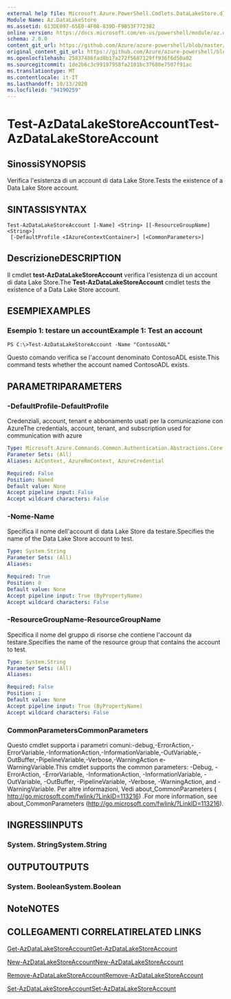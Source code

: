```yaml
---
external help file: Microsoft.Azure.PowerShell.Cmdlets.DataLakeStore.dll-Help.xml
Module Name: Az.DataLakeStore
ms.assetid: 613DE097-65E0-4F08-839D-F9B53F772382
online version: https://docs.microsoft.com/en-us/powershell/module/az.datalakestore/test-azdatalakestoreaccount
schema: 2.0.0
content_git_url: https://github.com/Azure/azure-powershell/blob/master/src/DataLakeStore/DataLakeStore/help/Test-AzDataLakeStoreAccount.md
original_content_git_url: https://github.com/Azure/azure-powershell/blob/master/src/DataLakeStore/DataLakeStore/help/Test-AzDataLakeStoreAccount.md
ms.openlocfilehash: 25837486fad8b17a272f5687129ff936f6d50a02
ms.sourcegitcommit: 1de2b6c3c99197958fa2101bc37680e7507f91ac
ms.translationtype: MT
ms.contentlocale: it-IT
ms.lasthandoff: 10/13/2020
ms.locfileid: "94190259"
---
```

# <span data-ttu-id="b6b75-101">Test-AzDataLakeStoreAccount</span><span class="sxs-lookup"><span data-stu-id="b6b75-101">Test-AzDataLakeStoreAccount</span></span>

## <span data-ttu-id="b6b75-102">Sinossi</span><span class="sxs-lookup"><span data-stu-id="b6b75-102">SYNOPSIS</span></span>
<span data-ttu-id="b6b75-103">Verifica l'esistenza di un account di data Lake Store.</span><span class="sxs-lookup"><span data-stu-id="b6b75-103">Tests the existence of a Data Lake Store account.</span></span>

## <span data-ttu-id="b6b75-104">SINTASSI</span><span class="sxs-lookup"><span data-stu-id="b6b75-104">SYNTAX</span></span>

```
Test-AzDataLakeStoreAccount [-Name] <String> [[-ResourceGroupName] <String>]
 [-DefaultProfile <IAzureContextContainer>] [<CommonParameters>]
```

## <span data-ttu-id="b6b75-105">Descrizione</span><span class="sxs-lookup"><span data-stu-id="b6b75-105">DESCRIPTION</span></span>
<span data-ttu-id="b6b75-106">Il cmdlet **test-AzDataLakeStoreAccount** verifica l'esistenza di un account di data Lake Store.</span><span class="sxs-lookup"><span data-stu-id="b6b75-106">The **Test-AzDataLakeStoreAccount** cmdlet tests the existence of a Data Lake Store account.</span></span>

## <span data-ttu-id="b6b75-107">ESEMPI</span><span class="sxs-lookup"><span data-stu-id="b6b75-107">EXAMPLES</span></span>

### <span data-ttu-id="b6b75-108">Esempio 1: testare un account</span><span class="sxs-lookup"><span data-stu-id="b6b75-108">Example 1: Test an account</span></span>
```
PS C:\>Test-AzDataLakeStoreAccount -Name "ContosoADL"
```

<span data-ttu-id="b6b75-109">Questo comando verifica se l'account denominato ContosoADL esiste.</span><span class="sxs-lookup"><span data-stu-id="b6b75-109">This command tests whether the account named ContosoADL exists.</span></span>

## <span data-ttu-id="b6b75-110">PARAMETRI</span><span class="sxs-lookup"><span data-stu-id="b6b75-110">PARAMETERS</span></span>

### <span data-ttu-id="b6b75-111">-DefaultProfile</span><span class="sxs-lookup"><span data-stu-id="b6b75-111">-DefaultProfile</span></span>
<span data-ttu-id="b6b75-112">Credenziali, account, tenant e abbonamento usati per la comunicazione con Azure</span><span class="sxs-lookup"><span data-stu-id="b6b75-112">The credentials, account, tenant, and subscription used for communication with azure</span></span>

```yaml
Type: Microsoft.Azure.Commands.Common.Authentication.Abstractions.Core.IAzureContextContainer
Parameter Sets: (All)
Aliases: AzContext, AzureRmContext, AzureCredential

Required: False
Position: Named
Default value: None
Accept pipeline input: False
Accept wildcard characters: False
```

### <span data-ttu-id="b6b75-113">-Nome</span><span class="sxs-lookup"><span data-stu-id="b6b75-113">-Name</span></span>
<span data-ttu-id="b6b75-114">Specifica il nome dell'account di data Lake Store da testare.</span><span class="sxs-lookup"><span data-stu-id="b6b75-114">Specifies the name of the Data Lake Store account to test.</span></span>

```yaml
Type: System.String
Parameter Sets: (All)
Aliases:

Required: True
Position: 0
Default value: None
Accept pipeline input: True (ByPropertyName)
Accept wildcard characters: False
```

### <span data-ttu-id="b6b75-115">-ResourceGroupName</span><span class="sxs-lookup"><span data-stu-id="b6b75-115">-ResourceGroupName</span></span>
<span data-ttu-id="b6b75-116">Specifica il nome del gruppo di risorse che contiene l'account da testare.</span><span class="sxs-lookup"><span data-stu-id="b6b75-116">Specifies the name of the resource group that contains the account to test.</span></span>

```yaml
Type: System.String
Parameter Sets: (All)
Aliases:

Required: False
Position: 1
Default value: None
Accept pipeline input: True (ByPropertyName)
Accept wildcard characters: False
```

### <span data-ttu-id="b6b75-117">CommonParameters</span><span class="sxs-lookup"><span data-stu-id="b6b75-117">CommonParameters</span></span>
<span data-ttu-id="b6b75-118">Questo cmdlet supporta i parametri comuni:-debug,-ErrorAction,-ErrorVariable,-InformationAction,-InformationVariable,-OutVariable,-OutBuffer,-PipelineVariable,-Verbose,-WarningAction e-WarningVariable.</span><span class="sxs-lookup"><span data-stu-id="b6b75-118">This cmdlet supports the common parameters: -Debug, -ErrorAction, -ErrorVariable, -InformationAction, -InformationVariable, -OutVariable, -OutBuffer, -PipelineVariable, -Verbose, -WarningAction, and -WarningVariable.</span></span> <span data-ttu-id="b6b75-119">Per altre informazioni, Vedi about_CommonParameters ( http://go.microsoft.com/fwlink/?LinkID=113216) .</span><span class="sxs-lookup"><span data-stu-id="b6b75-119">For more information, see about_CommonParameters (http://go.microsoft.com/fwlink/?LinkID=113216).</span></span>

## <span data-ttu-id="b6b75-120">INGRESSI</span><span class="sxs-lookup"><span data-stu-id="b6b75-120">INPUTS</span></span>

### <span data-ttu-id="b6b75-121">System. String</span><span class="sxs-lookup"><span data-stu-id="b6b75-121">System.String</span></span>

## <span data-ttu-id="b6b75-122">OUTPUT</span><span class="sxs-lookup"><span data-stu-id="b6b75-122">OUTPUTS</span></span>

### <span data-ttu-id="b6b75-123">System. Boolean</span><span class="sxs-lookup"><span data-stu-id="b6b75-123">System.Boolean</span></span>

## <span data-ttu-id="b6b75-124">Note</span><span class="sxs-lookup"><span data-stu-id="b6b75-124">NOTES</span></span>

## <span data-ttu-id="b6b75-125">COLLEGAMENTI CORRELATI</span><span class="sxs-lookup"><span data-stu-id="b6b75-125">RELATED LINKS</span></span>

[<span data-ttu-id="b6b75-126">Get-AzDataLakeStoreAccount</span><span class="sxs-lookup"><span data-stu-id="b6b75-126">Get-AzDataLakeStoreAccount</span></span>](./Get-AzDataLakeStoreAccount.md)

[<span data-ttu-id="b6b75-127">New-AzDataLakeStoreAccount</span><span class="sxs-lookup"><span data-stu-id="b6b75-127">New-AzDataLakeStoreAccount</span></span>](./New-AzDataLakeStoreAccount.md)

[<span data-ttu-id="b6b75-128">Remove-AzDataLakeStoreAccount</span><span class="sxs-lookup"><span data-stu-id="b6b75-128">Remove-AzDataLakeStoreAccount</span></span>](./Remove-AzDataLakeStoreAccount.md)

[<span data-ttu-id="b6b75-129">Set-AzDataLakeStoreAccount</span><span class="sxs-lookup"><span data-stu-id="b6b75-129">Set-AzDataLakeStoreAccount</span></span>](./Set-AzDataLakeStoreAccount.md)


